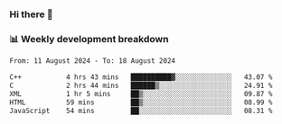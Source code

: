 ### Hi there 👋

### 📊 Weekly development breakdown
<!--START_SECTION:waka-->

```txt
From: 11 August 2024 - To: 18 August 2024

C++           4 hrs 43 mins   ██████████▓░░░░░░░░░░░░░░   43.07 %
C             2 hrs 44 mins   ██████▒░░░░░░░░░░░░░░░░░░   24.91 %
XML           1 hr 5 mins     ██▒░░░░░░░░░░░░░░░░░░░░░░   09.87 %
HTML          59 mins         ██▒░░░░░░░░░░░░░░░░░░░░░░   08.99 %
JavaScript    54 mins         ██░░░░░░░░░░░░░░░░░░░░░░░   08.31 %
```

<!--END_SECTION:waka-->
